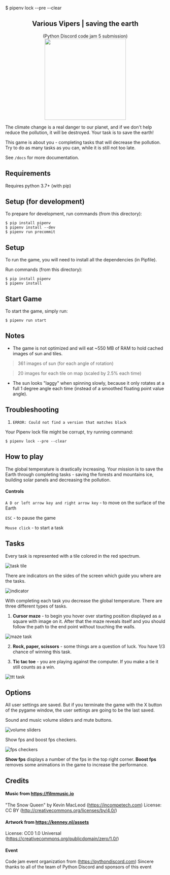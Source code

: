 ﻿$ pipenv lock --pre --clear
<h2 align="center">Various Vipers | saving the earth</h2>
<p align="center">
  (Python Discord code jam 5 submission)<br>
  <img src="https://i.imgur.com/S14ouvw.png" width="256">
</p>

The climate change is a real danger to our planet, and if we don't help reduce the pollution, it will be destroyed. Your task is to save the earth!


This game is about you - completing tasks that will decrease the pollution. Try to do as many tasks as you can, while it is still not too late.


See `/docs` for more documentation.

## Requirements

Requires python 3.7+ (with pip)

## Setup (for development)

To prepare for development, run commands (from this directory):

```
$ pip install pipenv
$ pipenv install --dev
$ pipenv run precommit
```


## Setup

To run the game, you will need to install all the dependencies (in Pipfile).

Run commands (from this directory):

```
$ pip install pipenv
$ pipenv install
```

## Start Game

To start the game, simply run:

`$ pipenv run start`

## Notes

* The game is not optimized and will eat ~550 MB of RAM to hold cached images of sun and tiles.

> 361 images of sun (for each angle of rotation)

> 20 images for each tile on map (scaled by 2.5% each time)

* The sun looks "laggy" when spinning slowly, because it only rotates at a full 1 degree angle each time (instead of a smoothed floating point value angle).

## Troubleshooting

1) `ERROR: Could not find a version that matches black`

Your Pipenv lock file might be corrupt, try running command:

```
$ pipenv lock --pre --clear
```
## How to play

The global temperature is drastically increasing. Your mission is to save the Earth through completing tasks - saving the forests and mountains ice, building solar panels and decreasing the pollution.

#### Controls
`A D or left arrow key and right arrow key` - to move on the surface of the Earth

`ESC` - to pause the game

`Mouse click` - to start a task

## Tasks
Every task is represented with a tile colored in the red spectrum. 

![task tile](docs/screenshots/task_tile.png)

There are indicators on the sides of the screen which guide you where are the tasks.

![indicator](docs/screenshots/indicator.png)

With completing each task you decrease the global temperature.
There are three different types of tasks.

1) **Cursor maze** - to begin you hover over starting position displayed as a square with image on it. After that the maze reveals itself and you should follow the path to the end point without touching the walls.

![maze task](docs/screenshots/maze_forest_task.png)

2) **Rock, paper, scissors** - some things are a question of luck. You have 1/3 chance of winning this task.

3) **Tic tac toe** - you are playing against the computer. If you make a tie it still counts as a win.

![ttt task](docs/screenshots/ttt_forest_task.png)


## Options
All user settings are saved. But if you terminate the game with the X button of the pygame window,
the user settings are going to be the last saved.

Sound and music volume sliders and mute buttons.

![volume sliders](docs/screenshots/volume_sliders.png)

Show fps and boost fps checkers.

![fps checkers](docs/screenshots/fps_checkers.png)

**Show fps** displays a number of the fps in the top right corner.
**Boost fps** removes some animations in the game to increase the performance. 

## Credits

#### Music from https://filmmusic.io
"The Snow Queen" by Kevin MacLeod (https://incompetech.com)
License: CC BY (http://creativecommons.org/licenses/by/4.0/)

#### Artwork from https://kenney.nl/assets
License: CC0 1.0 Universal (https://creativecommons.org/publicdomain/zero/1.0/) 

#### Event 
Code jam event organization from (https://pythondiscord.com)
Sincere thanks to all of the team of Python Discord and sponsors of this event
